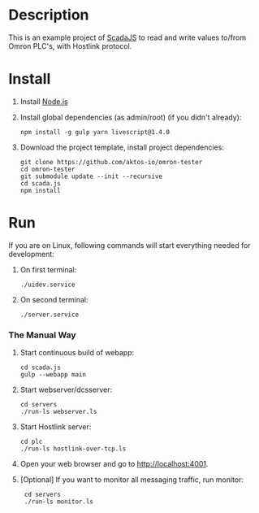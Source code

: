 # Description

This is an example project of [ScadaJS](https://github.com/aktos-io/scada.js) to read and write values to/from Omron PLC's, with Hostlink protocol.


# Install

1. Install [Node.js](https://nodejs.org/en/download/)

2. Install global dependencies (as admin/root) (if you didn't already):

       npm install -g gulp yarn livescript@1.4.0

3. Download the project template, install project dependencies:

       git clone https://github.com/aktos-io/omron-tester
       cd omron-tester
       git submodule update --init --recursive
       cd scada.js
       npm install

# Run

If you are on Linux, following commands will start everything needed for development:

1. On first terminal:

       ./uidev.service

2. On second terminal:

       ./server.service

### The Manual Way

1. Start continuous build of webapp:

       cd scada.js
       gulp --webapp main

2. Start webserver/dcsserver:

       cd servers
       ./run-ls webserver.ls

3. Start Hostlink server:

       cd plc
       ./run-ls hostlink-over-tcp.ls

4. Open your web browser and go to [http://localhost:4001](http://localhost:4001).

5. [Optional] If you want to monitor all messaging traffic, run monitor:

        cd servers
        ./run-ls monitor.ls
